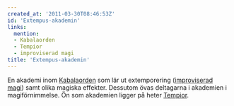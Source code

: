 ```yaml
---
created_at: '2011-03-30T08:46:53Z'
id: 'Extempus-akademin'
links:
  mention:
  - Kabalaorden
  - Tempior
  - improviserad magi
title: 'Extempus-akademin'
---
```


En akademi inom [Kabalaorden] som lär ut extemporering ([improviserad magi]) samt olika magiska
effekter. Dessutom övas deltagarna i akademien i magiförnimmelse. Ön som akademien ligger på heter
[Tempior].

  [Kabalaorden]: Kabalaorden
  [improviserad magi]: improviserad_magi
  [Tempior]: Tempior
